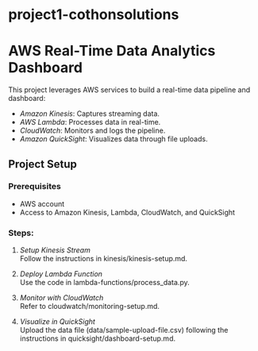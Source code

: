 
# project1-cothonsolutions
# AWS Real-Time Data Analytics Dashboard

This project leverages AWS services to build a real-time data pipeline and dashboard:

- *Amazon Kinesis*: Captures streaming data.
- *AWS Lambda*: Processes data in real-time.
- *CloudWatch*: Monitors and logs the pipeline.
- *Amazon QuickSight*: Visualizes data through file uploads.

## Project Setup

### Prerequisites
- AWS account
- Access to Amazon Kinesis, Lambda, CloudWatch, and QuickSight

### Steps:
1. *Setup Kinesis Stream*  
   Follow the instructions in kinesis/kinesis-setup.md.

2. *Deploy Lambda Function*  
   Use the code in lambda-functions/process_data.py.

3. *Monitor with CloudWatch*  
   Refer to cloudwatch/monitoring-setup.md.

4. *Visualize in QuickSight*  
   Upload the data file (data/sample-upload-file.csv) following the instructions in quicksight/dashboard-setup.md.
